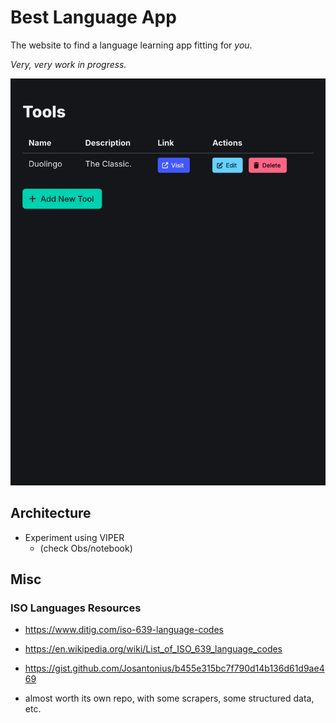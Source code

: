 # Best Language App

The website to find a language learning app fitting for *you*.

*Very, very work in progress.*

![Screenshot of admin tool mvp](doc/img/admin1.png)

## Architecture

- Experiment using VIPER
  - (check Obs/notebook)

## Misc

### ISO Languages Resources

- https://www.ditig.com/iso-639-language-codes
- https://en.wikipedia.org/wiki/List_of_ISO_639_language_codes
- https://gist.github.com/Josantonius/b455e315bc7f790d14b136d61d9ae469

- almost worth its own repo, with some scrapers, some structured data, etc.